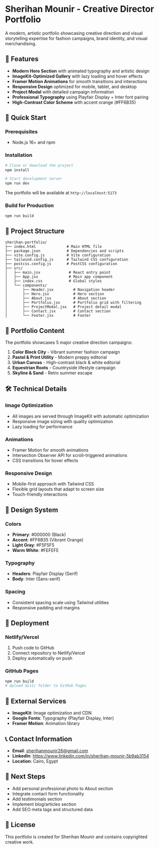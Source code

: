 # Sherihan Mounir - Creative Director Portfolio

A modern, artistic portfolio showcasing creative direction and visual storytelling expertise for fashion campaigns, brand identity, and visual merchandising.

## 🎨 Features

- **Modern Hero Section** with animated typography and artistic design
- **ImageKit-Optimized Gallery** with lazy loading and hover effects
- **Framer Motion Animations** for smooth transitions and interactions
- **Responsive Design** optimized for mobile, tablet, and desktop
- **Project Modal** with detailed campaign information
- **Professional Typography** using Playfair Display + Inter font pairing
- **High-Contrast Color Scheme** with accent orange (#FF6B35)

## 🚀 Quick Start

### Prerequisites
- Node.js 16+ and npm

### Installation
```bash
# Clone or download the project
npm install

# Start development server
npm run dev
```

The portfolio will be available at `http://localhost:5173`

### Build for Production
```bash
npm run build
```

## 📁 Project Structure

```
sherihan-portfolio/
├── index.html              # Main HTML file
├── package.json            # Dependencies and scripts
├── vite.config.js          # Vite configuration
├── tailwind.config.js      # Tailwind CSS configuration
├── postcss.config.js       # PostCSS configuration
├── src/
│   ├── main.jsx             # React entry point
│   ├── App.jsx              # Main app component
│   ├── index.css            # Global styles
│   └── components/
│       ├── Header.jsx         # Navigation header
│       ├── Hero.jsx           # Hero section
│       ├── About.jsx          # About section
│       ├── Portfolio.jsx      # Portfolio grid with filtering
│       ├── ProjectModal.jsx   # Project detail modal
│       ├── Contact.jsx        # Contact section
│       └── Footer.jsx         # Footer
```

## 🎯 Portfolio Content

The portfolio showcases 5 major creative direction campaigns:

1. **Color Block City** - Vibrant summer fashion campaign
2. **Pastel & Print Utility** - Modern preppy editorial
3. **Urban Canvas** - High-contrast black & white editorial
4. **Equestrian Roots** - Countryside lifestyle campaign
5. **Skyline & Sand** - Retro summer escape

## 🛠️ Technical Details

### Image Optimization
- All images are served through ImageKit with automatic optimization
- Responsive image sizing with quality optimization
- Lazy loading for performance

### Animations
- Framer Motion for smooth animations
- Intersection Observer API for scroll-triggered animations
- CSS transitions for hover effects

### Responsive Design
- Mobile-first approach with Tailwind CSS
- Flexible grid layouts that adapt to screen size
- Touch-friendly interactions

## 🎨 Design System

### Colors
- **Primary**: #000000 (Black)
- **Accent**: #FF6B35 (Vibrant Orange)
- **Light Gray**: #F5F5F5
- **Warm White**: #FEFEFE

### Typography
- **Headers**: Playfair Display (Serif)
- **Body**: Inter (Sans-serif)

### Spacing
- Consistent spacing scale using Tailwind utilities
- Responsive padding and margins

## 📱 Deployment

### Netlify/Vercel
1. Push code to GitHub
2. Connect repository to Netlify/Vercel
3. Deploy automatically on push

### GitHub Pages
```bash
npm run build
# Upload dist/ folder to GitHub Pages
```

## 🔗 External Services

- **ImageKit**: Image optimization and CDN
- **Google Fonts**: Typography (Playfair Display, Inter)
- **Framer Motion**: Animation library

## 📞 Contact Information

- **Email**: sherihanmounir26@gmail.com
- **LinkedIn**: https://www.linkedin.com/in/sherihan-mounir-5b9ab3154
- **Location**: Cairo, Egypt

## 🚀 Next Steps

- Add personal professional photo to About section
- Integrate contact form functionality
- Add testimonials section
- Implement blog/articles section
- Add SEO meta tags and structured data

## 📄 License

This portfolio is created for Sherihan Mounir and contains copyrighted creative work.